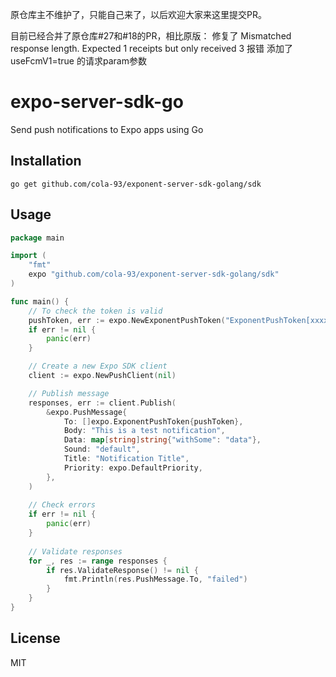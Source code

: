 原仓库主不维护了，只能自己来了，以后欢迎大家来这里提交PR。

目前已经合并了原仓库#27和#18的PR，相比原版：
修复了 Mismatched response length. Expected 1 receipts but only received 3 报错
添加了 useFcmV1=true 的请求param参数

# expo-server-sdk-go
Send push notifications to Expo apps using Go

## Installation
```
go get github.com/cola-93/exponent-server-sdk-golang/sdk
```

## Usage
```go
package main

import (
    "fmt"
    expo "github.com/cola-93/exponent-server-sdk-golang/sdk"
)

func main() {
    // To check the token is valid
    pushToken, err := expo.NewExponentPushToken("ExponentPushToken[xxxxxxxxxxxxxxxxxxxxxx]")
    if err != nil {
        panic(err)
    }

    // Create a new Expo SDK client
    client := expo.NewPushClient(nil)

    // Publish message
    responses, err := client.Publish(
        &expo.PushMessage{
            To: []expo.ExponentPushToken{pushToken},
            Body: "This is a test notification",
            Data: map[string]string{"withSome": "data"},
            Sound: "default",
            Title: "Notification Title",
            Priority: expo.DefaultPriority,
        },
    )
    
    // Check errors
    if err != nil {
        panic(err)
    }
    
    // Validate responses
    for _, res := range responses {
        if res.ValidateResponse() != nil {
            fmt.Println(res.PushMessage.To, "failed")
        }
    }
}
```

## License
MIT
